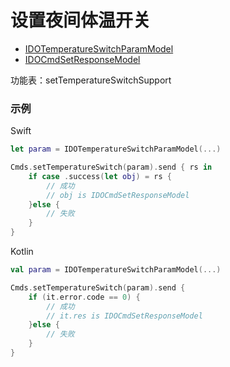 # 设置夜间体温开关
* [IDOTemperatureSwitchParamModel](../model/IDOTemperatureSwitchParamModel.md)
* [IDOCmdSetResponseModel](../model/IDOCmdSetResponseModel.md)

功能表：setTemperatureSwitchSupport

### 示例

Swift
```swift
let param = IDOTemperatureSwitchParamModel(...)

Cmds.setTemperatureSwitch(param).send { rs in
    if case .success(let obj) = rs {
        // 成功
        // obj is IDOCmdSetResponseModel
    }else {
        // 失败
    }
}
```

Kotlin
```kotlin
val param = IDOTemperatureSwitchParamModel(...)

Cmds.setTemperatureSwitch(param).send {
    if (it.error.code == 0) {
        // 成功
        // it.res is IDOCmdSetResponseModel
    }else {
        // 失败
    }
}
```
